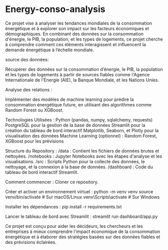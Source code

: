 # Energy-conso-analysis

Ce projet vise à analyser les tendances mondiales de la consommation énergétique et à explorer son impact sur les facteurs économiques et démographiques. En combinant des données sur la consommation d'énergie, le PIB, la population, et les types de logements, ce projet cherche à comprendre comment ces éléments interagissent et influencent la demande énergétique à l’échelle mondiale.

source des données:

Récupérer des données sur la consommation d’énergie, le PIB, la population et les types de logements à partir de sources fiables comme l'Agence Internationale de l'Énergie (AIE), la Banque Mondiale, et les Nations Unies.

Analyse des relations :

Implémenter des modèles de machine learning pour prédire la consommation énergétique future, en utilisant des algorithmes comme Random Forest ou XGBoost.

Technologies Utilisées :
Python (pandas, numpy, sqlalchemy, requests)
PostgreSQL pour la gestion de la base de données
Streamlit pour la création du tableau de bord interactif
Matplotlib, Seaborn, et Plotly pour la visualisation des données
Machine Learning (optionnel) : Random Forest, XGBoost pour les prévisions


Structure du Repository :
/data : Contient les fichiers de données brutes et nettoyées.
/notebooks : Jupyter Notebooks avec les étapes d'analyse et les visualisations.
/src : Scripts Python pour la collecte des données, le nettoyage, et la connexion à la base de données.
/dashboard : Code du tableau de bord interactif Streamlit.

Comment commencer :
Cloner ce repository.

Créer et activer un environnement virtuel :
python -m venv venv
source venv/bin/activate  # Sur macOS/Linux
venv\Scripts\activate     # Sur Windows

Installer les dépendances :
pip install -r requirements.txt

Lancer le tableau de bord avec Streamlit :
streamlit run dashboard/app.py

Ce projet est conçu pour aider les décideurs, les chercheurs et les entreprises à mieux comprendre l'impact économique de la consommation énergétique et à élaborer des stratégies basées sur des données fiables et des prévisions éclairées.

